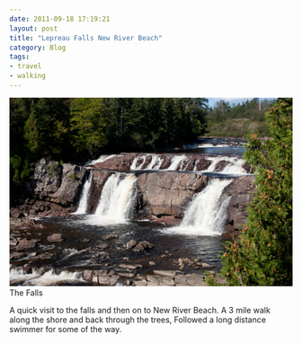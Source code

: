 ```yaml
---
date: 2011-09-18 17:19:21
layout: post
title: "Lepreau Falls New River Beach"
category: Blog
tags:
- travel
- walking
---
```


<img src="/images/2011/40d_5197.jpg">
The Falls

A quick visit to the falls and then on to New River Beach. A 3 mile walk along the shore and back through the trees, Followed a long distance swimmer for some of the way.
